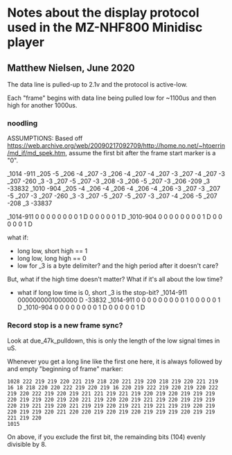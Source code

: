 # Notes about the display protocol used in the MZ-NHF800 Minidisc player

## Matthew Nielsen, June 2020

The data line is pulled-up to 2.1v and the protocol is active-low.

Each "frame" begins with data line being pulled low for ~1100us and then high
for another 1000us.


### noodling

ASSUMPTIONS:
Based off https://web.archive.org/web/20090217092709/http://home.no.net/~htoerrin/md_if/md_spek.htm,
assume the first bit after the frame start marker is a "0".



_1014 -911 _205 -5 _206 -4 _207 -3 _206 -4 _207 -4 _207 -3 _207 -4 _207 -3 _207 -260 _3 -3 _207 -5 _207 -3 _208 -3 _206 -5 _207 -3 _206 -209 _3 -33832
_1010 -904 _205 -4 _206 -4 _206 -4 _206 -4 _206 -3 _207 -3 _207 -5 _207 -3 _207 -260 _3 -3 _207 -5 _207 -5 _207 -3 _207 -4 _206 -5 _207 -208 _3 -33837

_1014-911 0 0 0 0 0 0 0 0 1 D 0 0 0 0 0 1 D
_1010-904 0 0 0 0 0 0 0 0 1 D 0 0 0 0 0 1 D

what if:
* long low, short high == 1
* long low, long high == 0
* low for _3 is a byte delimiter? and the high period after it doesn't care?

But, what if the high time doesn't matter? What if it's all about the low time?
* what if long low time is 0, short _3 is the stop-bit?
_1014-911 0000000001000000 D -33832
_1014-911 0 0 0 0 0 0 0 0 0 1 0 0 0 0 0 1 D
_1010-904 0 0 0 0 0 0 0 0 1 D 0 0 0 0 0 1 D

### Record stop is a new frame sync?

Look at due_47k_pulldown, this is only the length of the low signal times in uS.

Whenever you get a long line like the first one here, it is always followed by and empty "beginning of frame" marker:
```
1028 222 219 219 220 221 219 218 220 221 219 220 218 219 220 221 219 16 18 218 220 220 222 219 220 219 16 220 219 222 219 220 219 220 222 219 220 222 219 220 219 221 221 219 221 219 220 219 220 219 219 219 220 219 219 220 219 220 221 219 220 220 219 221 219 220 219 219 219 220 219 221 219 220 221 219 219 220 219 221 219 221 219 219 220 219 220 219 219 220 221 220 220 219 220 219 220 219 219 219 220 219 219 221 219 220
1015
```

On above, if you exclude the first bit, the remainding bits (104) evenly divisible by 8.
